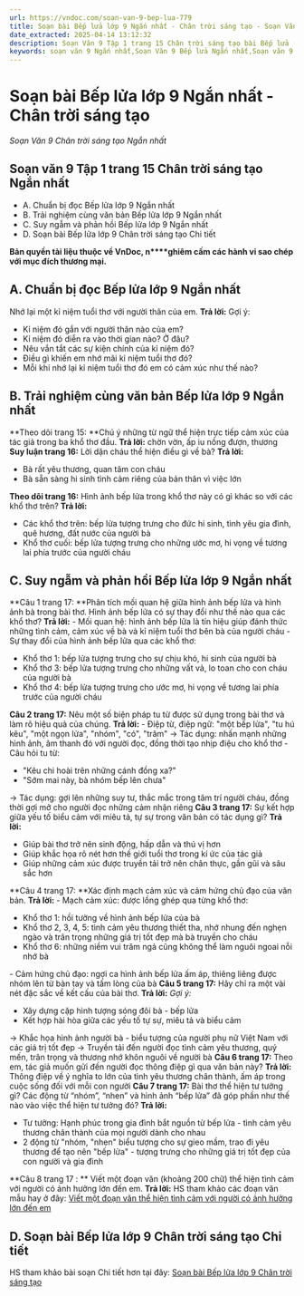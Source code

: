 ```yaml
---
url: https://vndoc.com/soan-van-9-bep-lua-779
title: Soạn bài Bếp lửa lớp 9 Ngắn nhất - Chân trời sáng tạo - Soạn Văn 9 Chân trời sáng tạo Ngắn nhất - VnDoc.com
date_extracted: 2025-04-14 13:12:32
description: Soạn Văn 9 Tập 1 trang 15 Chân trời sáng tạo bài Bếp lửa (Ngắn nhất) gồm phần trả lời ngắn gọn, đầy đủ, bám sát các câu hỏi, yêu cầu trong SGK (chỉ có trên VnDoc). Mời các bạn tham khảo.
keywords: soạn văn 9 Ngắn nhất,Soạn Văn 9 Bếp lửa Ngắn nhất,Soạn văn 9 Tập 1 trang 15 Chân trời sáng tạo Ngắn nhất,Bếp lửa lớp 9 Chân trời sáng tạo,Bếp lửa trang 15 lớp 9,văn 9,ngữ văn 9,soạn văn 9 chân trời sáng tạo,soạn văn 9 tập 1,giải văn 9,soạn ngữ văn 9,giải ngữ văn 9,giải sgk ngữ văn 9
---
```


# Soạn bài Bếp lửa lớp 9 Ngắn nhất - Chân trời sáng tạo
 _Soạn Văn 9 Chân trời sáng tạo Ngắn nhất_
## **Soạn văn 9 Tập 1 trang 15 Chân trời sáng tạo Ngắn nhất**
  * A. Chuẩn bị đọc Bếp lửa lớp 9 Ngắn nhất
  * B. Trải nghiệm cùng văn bản Bếp lửa lớp 9 Ngắn nhất
  * C. Suy ngẫm và phản hồi Bếp lửa lớp 9 Ngắn nhất
  * D. Soạn bài Bếp lửa lớp 9 Chân trời sáng tạo Chi tiết

**Bản quyền tài liệu thuộc về VnDoc, n****ghiêm cấm các hành vi sao chép với mục đích thương mại.**
## **A. Chuẩn bị đọc Bếp lửa lớp 9 Ngắn nhất**
Nhớ lại một kỉ niệm tuổi thơ với người thân của em.
**Trả lời:**
Gợi ý:
  * Kỉ niệm đó gắn với người thân nào của em?
  * Kỉ niệm đó diễn ra vào thời gian nào? Ở đâu?
  * Nêu vắn tắt các sự kiện chính của kỉ niệm đó?
  * Điều gì khiến em nhớ mãi kỉ niệm tuổi thơ đó?
  * Mỗi khi nhớ lại kỉ niệm tuổi thơ đó em có cảm xúc như thế nào?

## **B. Trải nghiệm cùng văn bản Bếp lửa lớp 9 Ngắn nhất**
**Theo dõi trang 15: **Chú ý những từ ngữ thể hiện trực tiếp cảm xúc của tác giả trong ba khổ thơ đầu.
**Trả lời:**
chờn vờn, ấp iu nồng đượn, thương
**Suy luận trang 16:** Lời dặn cháu thể hiện điều gì về bà?
**Trả lời:**
  * Bà rất yêu thương, quan tâm con cháu
  * Bà sẵn sàng hi sinh tình cảm riêng của bản thân vì việc lớn

**Theo dõi trang 16:** Hình ảnh bếp lửa trong khổ thơ này có gì khác so với các khổ thơ trên?
**Trả lời:**
  * Các khổ thơ trên: bếp lửa tượng trưng cho đức hi sinh, tình yêu gia đình, quê hương, đất nước của người bà
  * Khổ thơ cuối: bếp lửa tượng trưng cho những ước mơ, hi vọng về tương lai phía trước của người cháu

## **C. Suy ngẫm và phản hồi Bếp lửa lớp 9 Ngắn nhất**
**Câu 1 trang 17: **Phân tích mối quan hệ giữa hình ảnh bếp lửa và hình ảnh bà trong bài thơ. Hình ảnh bếp lửa có sự thay đổi như thế nào qua các khổ thơ?
**Trả lời:**
\- Mối quan hệ: hình ảnh bếp lửa là tín hiệu giúp đánh thức những tình cảm, cảm xúc về bà và kỉ niệm tuổi thơ bên bà của người cháu
\- Sự thay đổi của hình ảnh bếp lửa qua các khổ thơ:
  * Khổ thơ 1: bếp lửa tượng trưng cho sự chịu khó, hi sinh của người bà
  * Khổ thơ 3: bếp lửa tượng trưng cho những vất vả, lo toan cho con cháu của người bà
  * Khổ thơ 4: bếp lửa tượng trưng cho ước mơ, hi vọng về tương lai phía trước của người cháu

**Câu 2 trang 17:** Nêu một số biện pháp tu từ được sử dụng trong bài thơ và làm rõ hiệu quả của chúng.
**Trả lời:**
\- Điệp từ, điệp ngữ: "một bếp lửa", "tu hú kêu", "một ngọn lửa", "nhóm", "có", "trăm"
→ Tác dụng: nhấn mạnh những hình ảnh, âm thanh đó với người đọc, đồng thời tạo nhịp điệu cho khổ thơ
\- Câu hỏi tu từ:
  * "Kêu chi hoài trên những cánh đồng xa?"
  * "Sớm mai này, bà nhóm bếp lên chưa"

→ Tác dụng: gợi lên những suy tư, thắc mắc trong tâm trí người cháu, đồng thời gợi mở cho người đọc những cảm nhận riêng
**Câu 3 trang 17:** Sự kết hợp giữa yếu tố biểu cảm với miêu tả, tự sự trong văn bản có tác dụng gì?
**Trả lời:**
  * Giúp bài thơ trở nên sinh động, hấp dẫn và thú vị hơn
  * Giúp khắc họa rõ nét hơn thế giới tuổi thơ trong kí ức của tác giả
  * Giúp những cảm xúc được truyền tải trở nên chân thực, gần gũi và sâu sắc hơn

**Câu 4 trang 17: **Xác định mạch cảm xúc và cảm hứng chủ đạo của văn bản.
**Trả lời:**
\- Mạch cảm xúc: được lồng ghép qua từng khổ thơ:
  * Khổ thơ 1: hồi tưởng về hình ảnh bếp lửa của bà
  * Khổ thơ 2, 3, 4, 5: tình cảm yêu thương thiết tha, nhớ nhung đến nghẹn ngào và trân trọng những giá trị tốt đẹp mà bà truyền cho cháu
  * Khổ thơ 6: những niềm vui trăm ngả cũng không thể làm nguôi ngoai nỗi nhớ bà

\- Cảm hứng chủ đạo: ngợi ca hình ảnh bếp lửa ấm áp, thiêng liêng được nhóm lên từ bàn tay và tấm lòng của bà
**Câu 5 trang 17:** Hãy chỉ ra một vài nét đặc sắc về kết cấu của bài thơ.
**Trả lời:**
_Gợi ý:_
  * Xây dựng cặp hình tượng sóng đôi bà - bếp lửa
  * Kết hợp hài hòa giữa các yếu tố tự sự, miêu tả và biểu cảm

→ Khắc họa hình ảnh người bà - biểu tượng của người phụ nữ Việt Nam với các giá trị tốt đẹp
→ Truyền tải đến người đọc tình cảm yêu thương, quý mến, trân trọng và thương nhớ khôn nguôi về người bà
**Câu 6 trang 17:** Theo em, tác giả muốn gửi đến người đọc thông điệp gì qua văn bản này?
**Trả lời:**
Thông điệp về ý nghĩa to lớn của tình yêu thương chân thành, ấm áp trong cuộc sống đối với mỗi con người
**Câu 7 trang 17:** Bài thơ thể hiện tư tưởng gì? Các động từ “nhóm”, “nhen” và hình ảnh “bếp lửa” đã góp phần như thế nào vào việc thể hiện tư tưởng đó?
**Trả lời:**
  * Tư tưởng: Hạnh phúc trong gia đình bắt nguồn từ bếp lửa - tình cảm yêu thương chân thành của mọi người dành cho nhau
  * 2 động từ "nhóm, "nhen" biểu tượng cho sự gieo mầm, trao đi yêu thương để tạo nên "bếp lửa" - tượng trưng cho những giá trị tốt đẹp của con người và gia đình

**Câu 8 trang 17 : ** Viết một đoạn văn \(khoảng 200 chữ\) thể hiện tình cảm với người có ảnh hưởng lớn đến em.
**Trả lời:**
HS tham khảo các đoạn văn mẫu hay ở đây: [Viết một đoạn văn thể hiện tình cảm với người có ảnh hưởng lớn đến em](<https://vndoc.com/doan-van-the-hien-tinh-cam-voi-nguoi-co-anh-huong-lon-den-em-lop-9-325940>)
## **D. Soạn bài Bếp lửa lớp 9 Chân trời sáng tạo Chi tiết**
HS tham khảo bài soạn Chi tiết hơn tại đây: [Soạn bài Bếp lửa lớp 9 Chân trời sáng tạo](<https://vndoc.com/soan-bai-bep-lua-lop-9-chan-troi-sang-tao-321829>)
